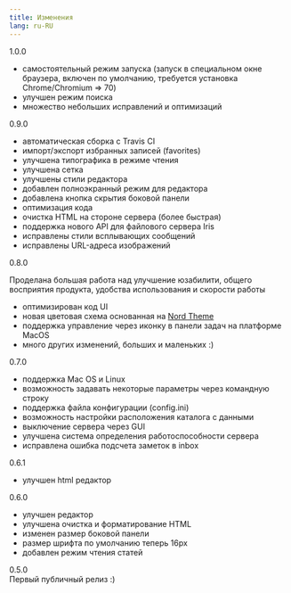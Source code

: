 ```yaml
---
title: Изменения
lang: ru-RU
---
```


<span class="badge badge-primary">1.0.0</span>  

* самостоятельный режим запуска (запуск в специальном окне браузера, включен по умолчанию, требуется установка Chrome/Chromium => 70)
* улучшен режим поиска
* множество небольших исправлений и оптимизаций

<span class="badge badge-info">0.9.0</span>  

* автоматическая сборка с Travis CI
* импорт/экспорт избранных записей (favorites)
* улучшена типографика в режиме чтения
* улучшена сетка
* улучшены стили редактора
* добавлен полноэкранный режим для редактора
* добавлена кнопка скрытия боковой панели
* оптимизация кода
* очистка HTML на стороне сервера (более быстрая)
* поддержка нового API для файлового сервера Iris
* исправлены стили всплывающих сообщений
* исправлены URL-адреса изображений

<span class="badge badge-info">0.8.0</span>  

Проделана большая работа над улучшение юзабилити, общего восприятия продукта, удобства использования и скорости работы

* оптимизирован код UI
* новая цветовая схема основанная на [Nord Theme](https://www.nordtheme.com/)
* поддержка управление через иконку в панели задач на платформе MacOS
* много других изменений, больших и маленьких :)

<span class="badge badge-info">0.7.0</span>  
* поддержка Mac OS и Linux
* возможность задавать некоторые параметры через командную строку
* поддержка файла конфигурации (config.ini)
* возможность настройки расположения каталога с данными
* выключение сервера через GUI
* улучшена система определения работоспособности сервера
* исправлена ошибка подсчета заметок в inbox 

<span class="badge badge-info">0.6.1</span>  
* улучшен html редактор

<span class="badge badge-info">0.6.0</span>  
* улучшен редактор
* улучшена очистка и форматирование HTML
* изменен размер боковой панели
* размер шрифта по умолчанию теперь 16px
* добавлен режим чтения статей

<span class="badge badge-info mb-3">0.5.0</span>  
Первый публичный релиз :)  

